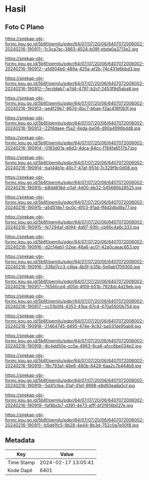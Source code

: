 # Hasil

## Foto C Plano

https://sirekap-obj-formc.kpu.go.id/5b6f/pemilu/pdpr/64/07/07/20/06/6407072006002-20240216-190911--1c3ca7ac-3863-4524-b08f-ebda0a3713e2.jpg

https://sirekap-obj-formc.kpu.go.id/5b6f/pemilu/pdpr/64/07/07/20/06/6407072006002-20240216-190912--a1d904b6-489a-425a-af2b-74c431e6bbd3.jpg

https://sirekap-obj-formc.kpu.go.id/5b6f/pemilu/pdpr/64/07/07/20/06/6407072006002-20240216-190912--7ecddab7-a7d4-4797-b2cf-2453f9d5aba8.jpg

https://sirekap-obj-formc.kpu.go.id/5b6f/pemilu/pdpr/64/07/07/20/06/6407072006002-20240216-190913--ae4f29b7-667d-4bc7-bbae-f2ac416f0b1f.jpg

https://sirekap-obj-formc.kpu.go.id/5b6f/pemilu/pdpr/64/07/07/20/06/6407072006002-20240216-190913--22f4daee-f5a2-4eda-be06-d90a4996bdd8.jpg

https://sirekap-obj-formc.kpu.go.id/5b6f/pemilu/pdpr/64/07/07/20/06/6407072006002-20240216-190914--0183d01a-e6d3-4dca-84cc-f194fa6517b7.jpg

https://sirekap-obj-formc.kpu.go.id/5b6f/pemilu/pdpr/64/07/07/20/06/6407072006002-20240216-190914--ba144b1e-40c7-47af-951d-7c329f9c0d08.jpg

https://sirekap-obj-formc.kpu.go.id/5b6f/pemilu/pdpr/64/07/07/20/06/6407072006002-20240216-190915--b8dd818d-c0af-4d00-bb32-545686b28525.jpg

https://sirekap-obj-formc.kpu.go.id/5b6f/pemilu/pdpr/64/07/07/20/06/6407072006002-20240216-190915--a5d51de7-bc0c-4f03-91ad-ff4d2dbd9a77.jpg

https://sirekap-obj-formc.kpu.go.id/5b6f/pemilu/pdpr/64/07/07/20/06/6407072006002-20240216-190915--fe7294af-d094-4d97-93fc-cb66c4a6c333.jpg

https://sirekap-obj-formc.kpu.go.id/5b6f/pemilu/pdpr/64/07/07/20/06/6407072006002-20240216-190916--d2c14eb1-02ee-48a6-ac01-42a0caeac653.jpg

https://sirekap-obj-formc.kpu.go.id/5b6f/pemilu/pdpr/64/07/07/20/06/6407072006002-20240216-190916--338d7cc3-c6ba-4b5f-b35b-5e9ab1709300.jpg

https://sirekap-obj-formc.kpu.go.id/5b6f/pemilu/pdpr/64/07/07/20/06/6407072006002-20240216-190917--76560ce4-d05d-4f09-b51b-7928dc4d29eb.jpg

https://sirekap-obj-formc.kpu.go.id/5b6f/pemilu/pdpr/64/07/07/20/06/6407072006002-20240216-190917--cc01b0f4-4353-41ba-87c4-470a5500b754.jpg

https://sirekap-obj-formc.kpu.go.id/5b6f/pemilu/pdpr/64/07/07/20/06/6407072006002-20240216-190918--21464745-d495-474e-9c92-ba031de95ab9.jpg

https://sirekap-obj-formc.kpu.go.id/5b6f/pemilu/pdpr/64/07/07/20/06/6407072006002-20240216-190918--8c4dd50e-cc0a-4963-9ca6-a1cc6be034e2.jpg

https://sirekap-obj-formc.kpu.go.id/5b6f/pemilu/pdpr/64/07/07/20/06/6407072006002-20240216-190919--19c793af-48e6-480b-8429-6aa2c7b444b8.jpg

https://sirekap-obj-formc.kpu.go.id/5b6f/pemilu/pdpr/64/07/07/20/06/6407072006002-20240216-190919--5d41cfea-31af-41ef-9998-e8d93ea8a5cf.jpg

https://sirekap-obj-formc.kpu.go.id/5b6f/pemilu/pdpr/64/07/07/20/06/6407072006002-20240216-190919--faf8bcb7-d391-4e73-afff-bf2f914b027e.jpg

https://sirekap-obj-formc.kpu.go.id/5b6f/pemilu/pdpr/64/07/07/20/06/6407072006002-20240216-190911--b5dd1fc5-9b28-4e44-8b3d-752c0a7e00f8.jpg


## Metadata

| Key        | Value               |
| ---------- | ------------------- |
| Time Stamp | 2024-02-17 13:05:41 |
| Kode Dapil | 6401                |



